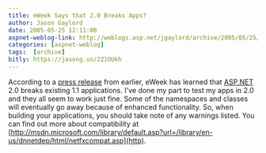 ```yaml
---
title: eWeek Says that 2.0 Breaks Apps?
author: Jason Gaylord
date: 2005-05-25 12:11:00
aspnet-weblog-link: http://weblogs.asp.net/jgaylord/archive/2005/05/25/408870.aspx
categories: [aspnet-weblog]
tags:  [archive]
bitly: https://jasong.us/2Z1OUkh
---
```


According to a [press release](http://www.eweek.com/article2/0,1759,1820225,00.asp?kc=ewnws052505dtx1k0000599) from earlier, eWeek has learned that [ASP.NET](http://www.asp.net/ "ASP.NET") 2.0 breaks existing 1.1 applications. I've done my part to test my apps in 2.0 and they all seem to work just fine. Some of the namespaces and classes will eventually go away because of enhanced functionality. So, when building your applications, you should take note of any warnings listed. You can find out more about compatibility at [http://msdn.microsoft.com/library/default.asp?url=/library/en-us/dnnetdep/html/netfxcompat.asp](http).